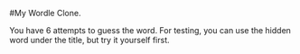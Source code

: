 #My Wordle Clone.

You have 6 attempts to guess the word.
For testing, you can use the hidden word under the title, but try it yourself first.
